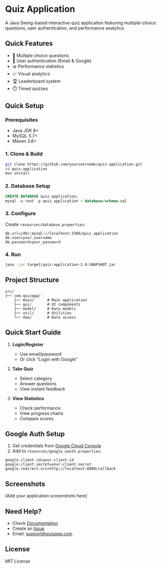 
# Quiz Application

A Java Swing-based interactive quiz application featuring multiple-choice questions, user authentication, and performance analytics.

## Quick Features
- 📝 Multiple choice questions
- 🔐 User authentication (Email & Google)
- 📊 Performance statistics
- 📈 Visual analytics
- 🏆 Leaderboard system
- ⏱️ Timed quizzes

## Quick Setup

### Prerequisites
- Java JDK 8+
- MySQL 5.7+
- Maven 3.6+

### 1. Clone & Build
```bash
git clone https://github.com/yourusername/quiz-application.git
cd quiz-application
mvn install
```

### 2. Database Setup
```sql
CREATE DATABASE quiz_application;
mysql -u root -p quiz_application < database/schema.sql
```

### 3. Configure
Create `resources/database.properties`:
```properties
db.url=jdbc:mysql://localhost:3306/quiz_application
db.user=your_username
db.password=your_password
```

### 4. Run
```bash
java -jar target/quiz-application-1.0-SNAPSHOT.jar
```

## Project Structure
```
src/
├── com.quizapp/
    ├── main/      # Main application
    ├── gui/       # UI components
    ├── model/     # Data models
    ├── util/      # Utilities
    └── dao/       # Data access
```

## Quick Start Guide

1. **Login/Register**
   - Use email/password
   - Or click "Login with Google"

2. **Take Quiz**
   - Select category
   - Answer questions
   - View instant feedback

3. **View Statistics**
   - Check performance
   - View progress charts
   - Compare scores

## Google Auth Setup

1. Get credentials from [Google Cloud Console](https://console.cloud.google.com/)
2. Add to `resources/google_oauth.properties`:
```properties
google.client.id=your-client-id
google.client.secret=your-client-secret
google.redirect.uri=http://localhost:8888/callback
```

## Screenshots
[Add your application screenshots here]

## Need Help?
- Check [Documentation](docs/)
- Create an [Issue](issues/)
- Email: support@quizapp.com

## License
MIT License
```
